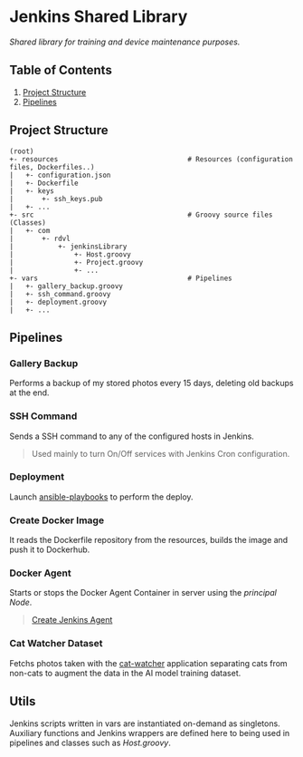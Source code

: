 # Jenkins Shared Library
_Shared library for training and device maintenance purposes._


## Table of Contents
1. [Project Structure](#Project%20Structure)
2. [Pipelines](#Pipelines)


## Project Structure
~~~text
(root)
+- resources                                # Resources (configuration files, Dockerfiles..)
|   +- configuration.json
|   +- Dockerfile
|   +- keys
|       +- ssh_keys.pub
|   +- ...
+- src                                      # Groovy source files (Classes)
|   +- com
|       +- rdvl
|           +- jenkinsLibrary
|               +- Host.groovy
|               +- Project.groovy
|               +- ...
+- vars                                     # Pipelines
|   +- gallery_backup.groovy
|   +- ssh_command.groovy
|   +- deployment.groovy
|   +- ...
~~~

## Pipelines
### Gallery Backup
Performs a backup of my stored photos every 15 days, deleting old backups at the end.


### SSH Command
Sends a SSH command to any of the configured hosts in Jenkins.
> Used mainly to turn On/Off services with Jenkins Cron configuration.


### Deployment
Launch [ansible-playbooks](https://github.com/R-dVL/ansible-playbooks.git) to perform the deploy.


### Create Docker Image
It reads the Dockerfile repository from the resources, builds the image and push it to Dockerhub.


### Docker Agent
Starts or stops the Docker Agent Container in server using the _principal Node_.
> [Create Jenkins Agent](https://gist.github.com/R-dVL/374d1e0bd23f4d1f52dcb48f1d27f4b7)


### Cat Watcher Dataset
Fetchs photos taken with the [cat-watcher](https://github.com/R-dVL/cat-watcher.git) application separating cats from non-cats to augment the data in the AI model training dataset.


## Utils
Jenkins scripts written in vars are instantiated on-demand as singletons. Auxiliary functions and Jenkins wrappers are defined here to being used in pipelines and classes such as _Host.groovy_.

